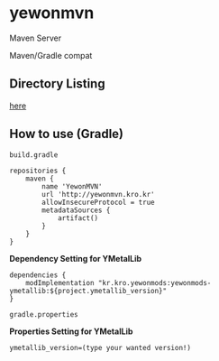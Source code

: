 # yewonmvn
Maven Server

Maven/Gradle compat

## Directory Listing
[here](http://yewonmvn.kro.kr/DIR.md)

## How to use (Gradle)

``build.gradle``
``` 
repositories {
	maven {
		name 'YewonMVN'
		url 'http://yewonmvn.kro.kr'
		allowInsecureProtocol = true
		metadataSources {
			artifact()
		}
	}
}
```

**Dependency Setting for YMetalLib**

```
dependencies {
	modImplementation "kr.kro.yewonmods:yewonmods-ymetallib:${project.ymetallib_version}"
}
```

``gradle.properties``

**Properties Setting for YMetalLib**

```
ymetallib_version=(type your wanted version!)
```
